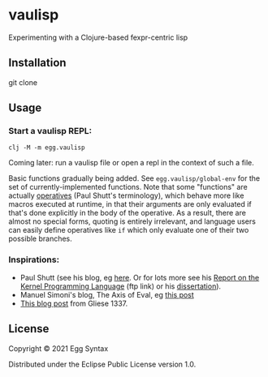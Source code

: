 # vaulisp

Experimenting with a Clojure-based fexpr-centric lisp

## Installation

git clone

## Usage

### Start a vaulisp REPL:

    clj -M -m egg.vaulisp

Coming later: run a vaulisp file or open a repl in the context of such a file.

Basic functions gradually being added. See `egg.vaulisp/global-env` for the set
of currently-implemented functions. Note that some "functions" are actually
[operatives](https://fexpr.blogspot.com/2011/04/fexpr.html) (Paul Shutt's
terminology), which behave more like macros executed at runtime, in that their
arguments are only evaluated if that's done explicitly in the body of the
operative. As a result, there are almost no special forms, quoting is entirely
irrelevant, and language users can easily define operatives like `if` which only
evaluate one of their two possible branches.

### Inspirations:

* Paul Shutt (see his blog, eg [here](https://fexpr.blogspot.com/2011/04/fexpr.html).
Or for lots more see his
[Report on the Kernel Programming Language](ftp://ftp.cs.wpi.edu/pub/techreports/pdf/05-07.pdf)
(ftp link) or his [dissertation](https://web.wpi.edu/Pubs/ETD/Available/etd-090110-124904/)).
* Manuel Simoni's blog, The Axis of Eval, eg [this post](https://axisofeval.blogspot.com/2012/03/why-fexprs-part-n-or-lambda-only.html)
* [This blog post](http://gliese1337.blogspot.com/2012/04/schrodingers-equation-of-software.html)
from Gliese 1337.

## License

Copyright © 2021 Egg Syntax

Distributed under the Eclipse Public License version 1.0.
